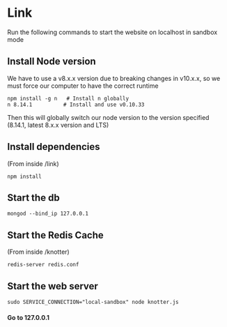 # Link

Run the following commands to start the website on localhost in sandbox mode

## Install Node version
We have to use a v8.x.x version due to breaking changes in v10.x.x, so we must force our computer to have the correct runtime
```
npm install -g n   # Install n globally
n 8.14.1          # Install and use v0.10.33
```
Then this will globally switch our node version to the version specified (8.14.1, latest 8.x.x version and LTS)

## Install dependencies
(From inside /link)
```
npm install
```

## Start the db
```
mongod --bind_ip 127.0.0.1
```

## Start the Redis Cache
(From inside /knotter)
```
redis-server redis.conf
```

## Start the web server
```
sudo SERVICE_CONNECTION="local-sandbox" node knotter.js
```

#### Go to 127.0.0.1
